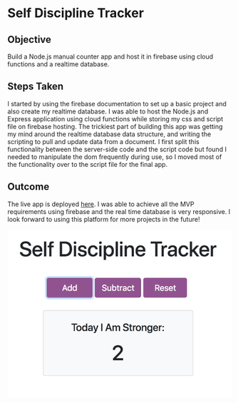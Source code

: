 # Self Discipline Tracker

## Objective
Build a Node.js manual counter app and host it in firebase using cloud functions and a realtime database.

## Steps Taken
I started by using the firebase documentation to set up a basic project and also create my realtime database. I was able to host the Node.js and Express application using cloud functions while storing my css and script file on firebase hosting. The trickiest part of building this app was getting my mind around the realtime database data structure, and writing the scripting to pull and update data from a document. I first split this functionality between the server-side code and the script code but found I needed to manipulate the dom frequently during use, so I moved most of the functionality over to the script file for the final app.

## Outcome
The live app is deployed [here](https://self-discipline-tracker.firebaseapp.com/). I was able to achieve all the MVP requirements using firebase and the real time database is very responsive. I look forward to using this platform for more projects in the future!

![Screen Shot](screenshot.png "Screen Shot")